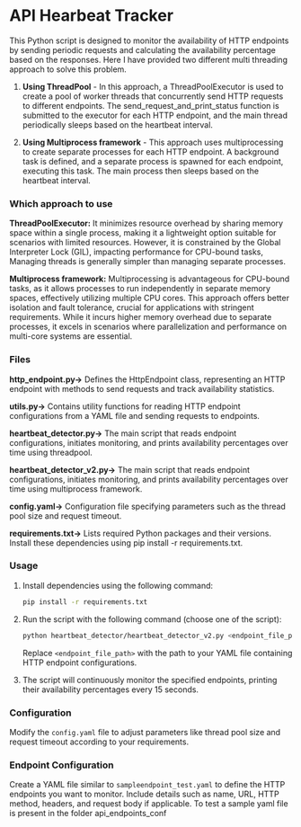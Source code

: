 # API Hearbeat Tracker
This Python script is designed to monitor the availability of HTTP endpoints by sending periodic requests and calculating 
the availability percentage based on the responses. Here I have provided two different multi threading approach to solve this 
problem.
1. **Using ThreadPool** - In this approach, a ThreadPoolExecutor is used to create a pool of worker threads that concurrently 
send HTTP requests to different endpoints. The send_request_and_print_status function is submitted to the executor 
for each HTTP endpoint, and the main thread periodically sleeps based on the heartbeat interval.


2. **Using Multiprocess framework** - This approach uses multiprocessing to create separate processes for each HTTP 
endpoint. A background task is defined, and a separate process is spawned for each endpoint, executing this task. 
The main process then sleeps based on the heartbeat interval.

### Which approach to use
**ThreadPoolExecutor:**  It minimizes resource overhead by sharing memory space within a single process, making it a 
lightweight option suitable for scenarios with limited resources. However, it is constrained by the Global Interpreter 
Lock (GIL), impacting performance for CPU-bound tasks, Managing threads is generally simpler than managing separate 
processes.

**Multiprocess framework:** Multiprocessing is advantageous for CPU-bound tasks, as it allows processes to run 
independently in separate memory spaces, effectively utilizing multiple CPU cores. This approach offers better isolation
and fault tolerance, crucial for applications with stringent requirements. While it incurs higher memory overhead due to
separate processes, it excels in scenarios where parallelization and performance on multi-core systems are essential.

### Files
**http_endpoint.py->** Defines the HttpEndpoint class, representing an HTTP endpoint with methods to send requests and track
availability statistics.

**utils.py->** Contains utility functions for reading HTTP endpoint configurations from a YAML file and sending requests to 
endpoints.

**heartbeat_detector.py->** The main script that reads endpoint configurations, initiates monitoring, and prints availability 
percentages over time using threadpool.

**heartbeat_detector_v2.py->** The main script that reads endpoint configurations, initiates monitoring, and prints availability 
percentages over time using multiprocess framework.

**config.yaml->** Configuration file specifying parameters such as the thread pool size and request timeout.

**requirements.txt->** Lists required Python packages and their versions. Install these dependencies using pip install -r requirements.txt.

### Usage

1. Install dependencies using the following command:
    ```bash
    pip install -r requirements.txt
    ```

2. Run the script with the following command (choose one of the script):
    ```bash
    python heartbeat_detector/heartbeat_detector_v2.py <endpoint_file_path>
    ```
   Replace `<endpoint_file_path>` with the path to your YAML file containing HTTP endpoint configurations.


3. The script will continuously monitor the specified endpoints, printing their availability percentages every 15 seconds.

### Configuration

Modify the `config.yaml` file to adjust parameters like thread pool size and request timeout according to your requirements.

### Endpoint Configuration

Create a YAML file similar to `sampleendpoint_test.yaml` to define the HTTP endpoints you want to monitor. 
Include details such as name, URL, HTTP method, headers, and request body if applicable. To test a sample yaml file is 
present in the folder api_endpoints_conf
